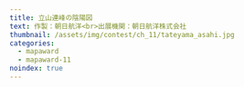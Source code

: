 ```yaml
---
title: 立山連峰の陰陽図
text: 作製：朝日航洋<br>出展機関：朝日航洋株式会社
thumbnail: /assets/img/contest/ch_11/tateyama_asahi.jpg
categories:
  - mapaward
  - mapaward-11
noindex: true
---
```

